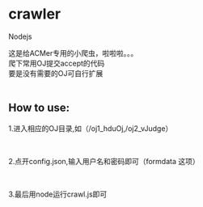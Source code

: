 <h1>crawler</h1>

<p>Nodejs</p>

这是给ACMer专用的小爬虫，啦啦啦。。。</br>
爬下常用OJ提交accept的代码</br>
要是没有需要的OJ可自行扩展</br></br>

<h2>How to use:</h2>

   <p>1.进入相应的OJ目录,如（/oj1_hduOj,/oj2_vJudge） </p>
   <p>2.点开config.json,输入用户名和密码即可（formdata 这项）</p>
   <p>3.最后用node运行crawl.js即可 </p>
   
  
